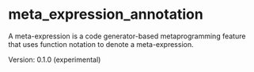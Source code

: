 # meta_expression_annotation

A meta-expression is a code generator-based metaprogramming feature that uses function notation to denote a meta-expression.

Version: 0.1.0 (experimental)
